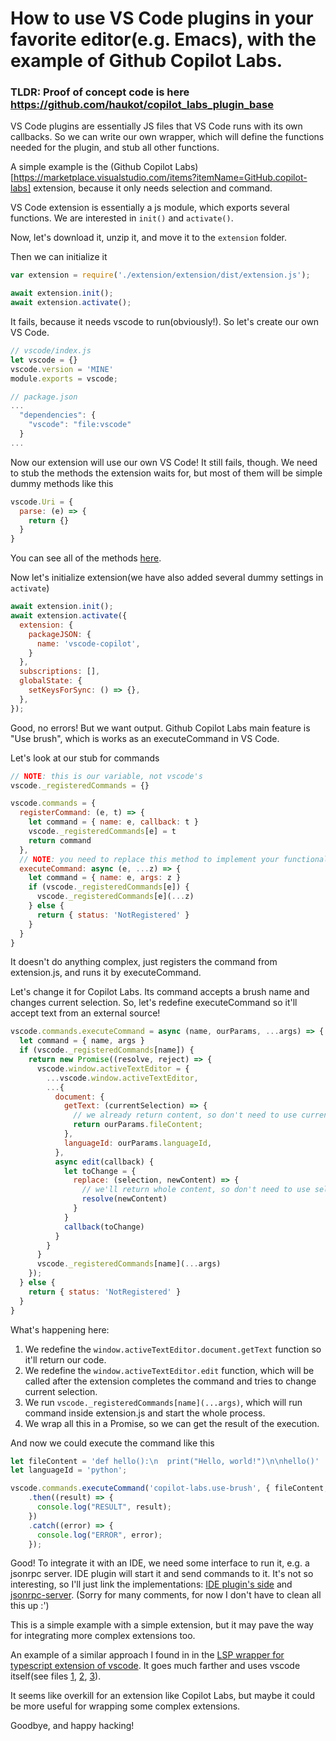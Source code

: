 # How to use VS Code plugins in your favorite editor(e.g. Emacs), with the example of Github Copilot Labs.

### TLDR: Proof of concept code is here https://github.com/haukot/copilot_labs_plugin_base

VS Code plugins are essentially JS files that VS Code runs with its own callbacks. So we can write our own wrapper, which will define the functions needed for the plugin, and stub all other functions.

A simple example is the (Github Copilot Labs)[https://marketplace.visualstudio.com/items?itemName=GitHub.copilot-labs] extension, because it only needs selection and command.

VS Code extension is essentially a js module, which exports several functions. We are interested in `init()` and `activate()`.

Now, let's download it, unzip it, and move it to the `extension` folder.

Then we can initialize it

```javascript
var extension = require('./extension/extension/dist/extension.js');

await extension.init();
await extension.activate();
```

It fails, because it needs vscode to run(obviously!). So let's create our own VS Code.

```javascript
// vscode/index.js
let vscode = {}
vscode.version = 'MINE'
module.exports = vscode;

// package.json
...
  "dependencies": {
    "vscode": "file:vscode"
  }
...
```

Now our extension will use our own VS Code! It still fails, though.
We need to stub the methods the extension waits for, but most of them will be simple dummy methods like this

```javascript
vscode.Uri = {
  parse: (e) => {
    return {}
  }
}
```

You can see all of the methods [here](https://github.com/haukot/copilot_labs_plugin_base/blob/main/vscode/index.js).

Now let's initialize extension(we have also added several dummy settings in `activate`)
```javascript
await extension.init();
await extension.activate({
  extension: {
    packageJSON: {
      name: 'vscode-copilot',
    }
  },
  subscriptions: [],
  globalState: {
    setKeysForSync: () => {},
  },
});
```

Good, no errors! But we want output.
Github Copilot Labs main feature is "Use brush", which is works as an executeCommand in VS Code.

Let's look at our stub for commands

```javascript
// NOTE: this is our variable, not vscode's
vscode._registeredCommands = {}

vscode.commands = {
  registerCommand: (e, t) => {
    let command = { name: e, callback: t }
    vscode._registeredCommands[e] = t
    return command
  },
  // NOTE: you need to replace this method to implement your functionality
  executeCommand: async (e, ...z) => {
    let command = { name: e, args: z }
    if (vscode._registeredCommands[e]) {
      vscode._registeredCommands[e](...z)
    } else {
      return { status: 'NotRegistered' }
    }
  }
}
```

It doesn't do anything complex, just registers the command from extension.js, and runs it by executeCommand.

Let's change it for Copilot Labs. Its command accepts a brush name and changes current selection.
So, let's redefine executeCommand so it'll accept text from an external source!

```javascript
vscode.commands.executeCommand = async (name, ourParams, ...args) => {
  let command = { name, args }
  if (vscode._registeredCommands[name]) {
    return new Promise((resolve, reject) => {
      vscode.window.activeTextEditor = {
        ...vscode.window.activeTextEditor,
        ...{
          document: {
            getText: (currentSelection) => {
              // we already return content, so don't need to use currentSelection
              return ourParams.fileContent;
            },
            languageId: ourParams.languageId,
          },
          async edit(callback) {
            let toChange = {
              replace: (selection, newContent) => {
                // we'll return whole content, so don't need to use selection
                resolve(newContent)
              }
            }
            callback(toChange)
          }
        }
      }
      vscode._registeredCommands[name](...args)
    });
  } else {
    return { status: 'NotRegistered' }
  }
}
```

What's happening here:
1. We redefine the `window.activeTextEditor.document.getText` function so it'll return our code.
2. We redefine the `window.activeTextEditor.edit` function, which will be called after the extension completes the command and tries to change current selection.
3. We run `vscode._registeredCommands[name](...args)`, which will run command inside extension.js and start the whole process.
4. We wrap all this in a Promise, so we can get the result of the execution.

And now we could execute the command like this

```javascript
let fileContent = 'def hello():\n  print("Hello, world!")\n\nhello()'
let languageId = 'python';

vscode.commands.executeCommand('copilot-labs.use-brush', { fileContent, languageId }, 'debug')
    .then((result) => {
      console.log("RESULT", result);
    })
    .catch((error) => {
      console.log("ERROR", error);
    });
```

Good! To integrate it with an IDE, we need some interface to run it, e.g. a jsonrpc server. IDE plugin will start it and send commands to it.
It's not so interesting, so I'll just link the implementations: [IDE plugin's side](https://github.com/haukot/copilot_labs_plugin_base/blob/main/index.js) and [jsonrpc-server](https://github.com/haukot/copilot_labs_plugin_base/blob/main/agent.js). (Sorry for many comments,  for now I don't have to clean all this up :')

This is a simple example with a simple extension, but it may pave the way for integrating more complex extensions too.

An example of a similar approach I found in in the [LSP wrapper for typescript extension of vscode](https://github.com/yioneko/vtsls/).
It goes much farther and uses vscode itself(see files [1](https://github.com/yioneko/vtsls/blob/d79cb577a277437cda9fe6b2ad30e20377f85f44/packages/service/src/shims/workspace.ts), [2](https://github.com/yioneko/vtsls/blob/d79cb577a2/packages/service/scripts/build.js#L50), [3](https://github.com/yioneko/vtsls/blob/d79cb577a277437cda9fe6b2ad30e20377f85f44/packages/service/vitest.config.ts#L21C1-L21C1)).

It seems like overkill for an extension like Copilot Labs, but maybe it could be more useful for wrapping some complex extensions.

Goodbye, and happy hacking!
